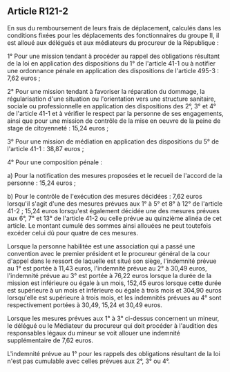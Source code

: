 Article R121-2
----
En sus du remboursement de leurs frais de déplacement, calculés dans les
conditions fixées pour les déplacements des fonctionnaires du groupe II, il est
alloué aux délégués et aux médiateurs du procureur de la République :

1° Pour une mission tendant à procéder au rappel des obligations résultant de la
loi en application des dispositions du 1° de l'article 41-1 ou à notifier une
ordonnance pénale en application des dispositions de l'article 495-3 : 7,62
euros ;

2° Pour une mission tendant à favoriser la réparation du dommage, la
régularisation d'une situation ou l'orientation vers une structure sanitaire,
sociale ou professionnelle en application des dispositions des 2°, 3° et 4° de
l'article 41-1 et à vérifier le respect par la personne de ses engagements,
ainsi que pour une mission de contrôle de la mise en oeuvre de la peine de stage
de citoyenneté : 15,24 euros ;

3° Pour une mission de médiation en application des dispositions du 5° de
l'article 41-1 : 38,87 euros ;

4° Pour une composition pénale :

a) Pour la notification des mesures proposées et le recueil de l'accord de la
personne : 15,24 euros ;

b) Pour le contrôle de l'exécution des mesures décidées : 7,62 euros lorsqu'il
s'agit d'une des mesures prévues aux 1° à 5° et 8° à 12° de l'article 41-2 ;
15,24 euros lorsqu'est également décidée une des mesures prévues aux 6°, 7° et
13° de l'article 41-2 ou celle prévue au quinzième alinéa de cet article. Le
montant cumulé des sommes ainsi allouées ne peut toutefois excéder celui dû pour
quatre de ces mesures.

Lorsque la personne habilitée est une association qui a passé une convention
avec le premier président et le procureur général de la cour d'appel dans le
ressort de laquelle est situé son siège, l'indemnité prévue au 1° est portée à
11,43 euros, l'indemnité prévue au 2° à 30,49 euros, l'indemnité prévue au 3°
est portée à 76,22 euros lorsque la durée de la mission est inférieure ou égale
à un mois, 152,45 euros lorsque cette durée est supérieure à un mois et
inférieure ou égale à trois mois et 304,90 euros lorsqu'elle est supérieure à
trois mois, et les indemnités prévues au 4° sont respectivement portées à 30,49,
15,24 et 30,49 euros.

Lorsque les mesures prévues aux 1° à 3° ci-dessus concernent un mineur, le
délégué ou le Médiateur du procureur qui doit procéder à l'audition des
responsables légaux du mineur se voit allouer une indemnité supplémentaire de
7,62 euros.

L'indemnité prévue au 1° pour les rappels des obligations résultant de la loi
n'est pas cumulable avec celles prévues aux 2°, 3° ou 4°.

